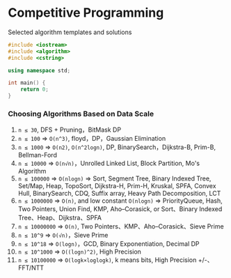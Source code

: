 # Competitive Programming
Selected algorithm templates and solutions

```cpp
#include <iostream>
#include <algorithm>
#include <cstring>

using namespace std;

int main() {
    return 0;
}
```

### Choosing Algorithms Based on Data Scale

1. `n ≤ 30`, DFS + Pruning，BitMask DP
2. `n ≤ 100` => `O(n^3)`, floyd，DP，Gaussian Elimination
3. `n ≤ 1000` => `O(n2)`, `O(n^2logn)`, DP, BinarySearch，Dijkstra-B, Prim-B, Bellman-Ford
4. `n ≤ 10000` => `O(n√n)`，Unrolled Linked List, Block Partition, Mo's Algorithm
5. `n ≤ 100000` => `O(nlogn)` => Sort, Segment Tree, Binary Indexed Tree, Set/Map, Heap, TopoSort, Dijkstra-H, Prim-H, Kruskal, SPFA, Convex Hull, BinarySearch, CDQ, Suffix array, Heavy Path Decomposition, LCT
6. `n ≤ 1000000` => `O(n)`, and low constant `O(nlogn)` => PriorityQueue, Hash, Two Pointers, Union Find, KMP, Aho–Corasick, or Sort、Binary Indexed Tree、Heap、Dijkstra、SPFA
7. `n ≤ 10000000` => `O(n)`, Two Pointers、KMP、Aho–Corasick、Sieve Prime
8. `n ≤ 10^9` => `O(√n)`，Sieve Prime
9. `n ≤ 10^18` => `O(logn)`，GCD, Binary Exponentiation, Decimal DP
10. `n ≤ 10^1000` => `O((logn)^2)`, High Precision
11. `n ≤ 10100000` => `O(logk×loglogk)`, k means bits, High Precision +/-、FFT/NTT
